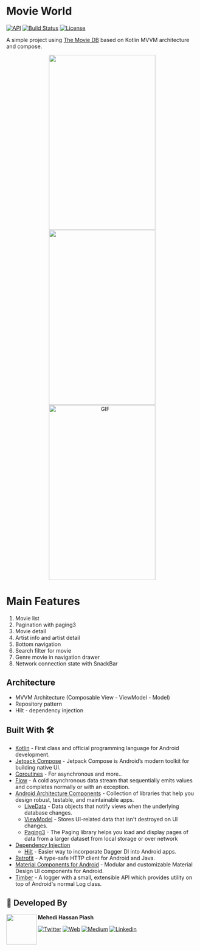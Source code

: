 # Movie World  
[![API](https://img.shields.io/badge/API-21%2B-brightgreen.svg?style=flat)](https://android-arsenal.com/api?level=21)
[![Build Status](https://travis-ci.org/skydoves/TheMovies2.svg?branch=master)](https://travis-ci.org/piashcse/Hilt-MVVM-Compose-Movie)
<a href="https://github.com/piashcse"><img alt="License" src="https://img.shields.io/static/v1?label=GitHub&message=piashcse&color=C51162"/></a>

A simple project using [The Movie DB](https://www.themoviedb.org) based on Kotlin MVVM architecture and compose.<br>


<div align="center">
  <img width="280px" height="460px" src="https://github.com/piashcse/Hilt-MVVM-Compose-Movie/blob/master/screenshots/Screenshot_20220405_200233.png" />
   <img width="280px" height="460px" src="https://github.com/piashcse/Hilt-MVVM-Compose-Movie/blob/master/screenshots/Screenshot_20220405_200201.png" />
    <img  alt="GIF"  width="280px" height="460px" src="https://github.com/piashcse/Hilt-MVVM-Compose-Movie/blob/master/screenshots/composemovie.gif" />
</div>

# Main Features
1. Movie list 
2. Pagination with paging3
3. Movie detail
4. Artist info and artist detail
5. Bottom navigation
6. Search filter for movie
7. Genre movie in navigation drawer
8. Network connection state with SnackBar

## Architecture
  - MVVM Architecture (Composable View - ViewModel - Model)
  - Repository pattern
  - Hilt - dependency injection

## Built With 🛠
- [Kotlin](https://kotlinlang.org/) - First class and official programming language for Android development.
- [Jetpack Compose](https://developer.android.com/jetpack/compose) - Jetpack Compose is Android’s modern toolkit for building native UI.
- [Coroutines](https://kotlinlang.org/docs/reference/coroutines-overview.html) - For asynchronous and more..
- [Flow](https://kotlin.github.io/kotlinx.coroutines/kotlinx-coroutines-core/kotlinx.coroutines.flow/-flow/) - A cold asynchronous data stream that sequentially emits values and completes normally or with an exception.
- [Android Architecture Components](https://developer.android.com/topic/libraries/architecture) - Collection of libraries that help you design robust, testable, and maintainable apps.
  - [LiveData](https://developer.android.com/topic/libraries/architecture/livedata) - Data objects that notify views when the underlying database changes.
  - [ViewModel](https://developer.android.com/topic/libraries/architecture/viewmodel) - Stores UI-related data that isn't destroyed on UI changes.
  - [Paging3](https://developer.android.com/topic/libraries/architecture/paging/v3-overview) - The Paging library helps you load and display pages of data from a larger dataset from local storage or over network
- [Dependency Injection](https://developer.android.com/training/dependency-injection)
  - [Hilt](https://dagger.dev/hilt) - Easier way to incorporate Dagger DI into Android apps.
- [Retrofit](https://square.github.io/retrofit/) - A type-safe HTTP client for Android and Java.
- [Material Components for Android](https://github.com/material-components/material-components-android) - Modular and customizable Material Design UI components for Android.
- [Timber](https://github.com/JakeWharton/timber) - A logger with a small, extensible API which provides utility on top of Android's normal Log class.

## 👨 Developed By

<a href="https://twitter.com/piashcse" target="_blank">
  <img src="https://avatars.githubusercontent.com/piashcse" width="80" align="left">
</a>

**Mehedi Hassan Piash**

[![Twitter](https://img.shields.io/badge/-twitter-grey?logo=twitter)](https://twitter.com/piashcse)
[![Web](https://img.shields.io/badge/-web-grey?logo=appveyor)](https://piashcse.github.io/)
[![Medium](https://img.shields.io/badge/-medium-grey?logo=medium)](https://medium.com/@piashcse)
[![Linkedin](https://img.shields.io/badge/-linkedin-grey?logo=linkedin)](https://www.linkedin.com/in/piashcse/)
